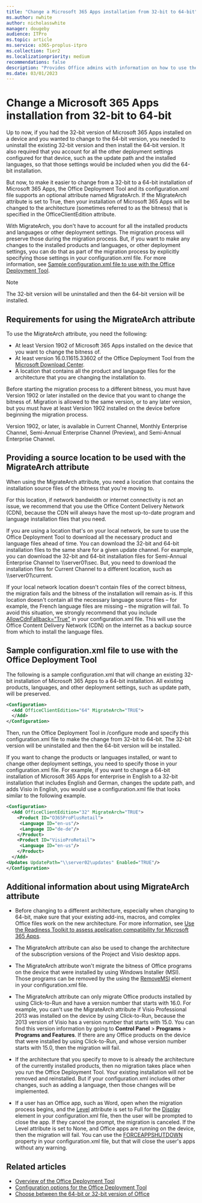 ```yaml
---
title: "Change a Microsoft 365 Apps installation from 32-bit to 64-bit"
ms.author: nwhite
author: nicholasswhite
manager: dougeby
audience: ITPro
ms.topic: article
ms.service: o365-proplus-itpro
ms.collection: Tier2
ms.localizationpriority: medium
recommendations: false
description: "Provides Office admins with information on how to use the MigrateArch attribute to change the bitness of an existing installation of Microsoft 365 Apps, such as from 32-bit to 64-bit."
ms.date: 03/01/2023
---
```


# Change a Microsoft 365 Apps installation from 32-bit to 64-bit

Up to now, if you had the 32-bit version of Microsoft 365 Apps installed on a device and you wanted to change to the 64-bit version, you needed to uninstall the existing 32-bit version and then install the 64-bit version. It also required that you account for all the other deployment settings configured for that device, such as the update path and the installed languages, so that those settings would be included when you did the 64-bit installation.

But now, to make it easier to change from a 32-bit to a 64-bit installation of Microsoft 365 Apps, the Office Deployment Tool and its configuration.xml file supports an optional attribute named MigrateArch. If the MigrateArch attribute is set to True, then your installation of Microsoft 365 Apps will be changed to the architecture (sometimes referred to as the bitness) that is specified in the OfficeClientEdition attribute.

With MigrateArch, you don't have to account for all the installed products and languages or other deployment settings. The migration process will preserve those during the migration process. But, if you want to make any changes to the installed products and languages, or other deployment settings, you can do that as part of the migration process by explicitly specifying those settings in your configuration.xml file. For more information, see [Sample configuration.xml file to use with the Office Deployment Tool](#sample-configurationxml-file-to-use-with-the-office-deployment-tool).

> [!NOTE]
> The 32-bit version will be uninstalled and then the 64-bit version will be installed.

## Requirements for using the MigrateArch attribute

To use the MigrateArch attribute, you need the following:

- At least Version 1902 of Microsoft 365 Apps installed on the device that you want to change the bitness of.
- At least version 16.0.11615.33602 of the Office Deployment Tool from the [Microsoft Download Center](https://www.microsoft.com/download/details.aspx?id=49117).
- A location that contains all the product and language files for the architecture that you are changing the installation to.

Before starting the migration process to a different bitness, you must have Version 1902 or later installed on the device that you want to change the bitness of. Migration is allowed to the same version, or to any later version, but you must have at least Version 1902 installed on the device before beginning the migration process.

Version 1902, or later, is available in Current Channel, Monthly Enterprise Channel, Semi-Annual Enterprise Channel (Preview), and Semi-Annual Enterprise Channel.

## Providing a source location to be used with the MigrateArch attribute

When using the MigrateArch attribute, you need a location that contains the installation source files of the bitness that you're moving to.

For this location, if network bandwidth or internet connectivity is not an issue, we recommend that you use the Office Content Delivery Network (CDN), because the CDN will always have the most up-to-date program and language installation files that you need.

If you are using a location that's on your local network, be sure to use the Office Deployment Tool to download all the necessary product and language files ahead of time. You can download the 32-bit and 64-bit installation files to the same share for a given update channel. For example, you can download the 32-bit and 64-bit installation files for Semi-Annual Enterprise Channel to \\\\server01\\sec. But, you need to download the installation files for Current Channel to a different location, such as \\\\server01\\current.

If your local network location doesn't contain files of the correct bitness, the migration fails and the bitness of the installation will remain as-is. If this location doesn't contain all the necessary language source files – for example, the French language files are missing – the migration will fail. To avoid this situation, we strongly recommend that you include [AllowCdnFallback="True"](office-deployment-tool-configuration-options.md#allowcdnfallback-attribute-part-of-add-element) in your configuration.xml file. This will use the Office Content Delivery Network (CDN) on the internet as a backup source from which to install the language files.

## Sample configuration.xml file to use with the Office Deployment Tool

The following is a sample configuration.xml that will change an existing 32-bit installation of Microsoft 365 Apps to a 64-bit installation. All existing products, languages, and other deployment settings, such as update path, will be preserved.

```xml
<Configuration>
  <Add OfficeClientEdition="64" MigrateArch="TRUE">
  </Add>
</Configuration>
```

Then, run the Office Deployment Tool in /configure mode and specify this configuration.xml file to make the change from 32-bit to 64-bit. The 32-bit version will be uninstalled and then the 64-bit version will be installed.

If you want to change the products or languages installed, or want to change other deployment settings, you need to specify those in your configuration.xml file. For example, if you want to change a 64-bit installation of Microsoft 365 Apps for enterprise in English to a 32-bit installation that includes English and German, changes the update path, and adds Visio in English, you would use a configuration.xml file that looks similar to the following example.

```xml
<Configuration>
  <Add OfficeClientEdition="32" MigrateArch="TRUE">
    <Product ID="O365ProPlusRetail">
     <Language ID="en-us"/>
     <Language ID="de-de"/>
    </Product>
    <Product ID="VisioProRetail">
     <Language ID="en-us"/>
    </Product>
  </Add>
<Updates UpdatePath="\\server02\updates" Enabled="TRUE"/>
</Configuration>
```

## Additional information about using MigrateArch attribute

- Before changing to a different architecture, especially when changing to 64-bit, make sure that your existing add-ins, macros, and complex Office files work on the new architecture. For more information, see [Use the Readiness Toolkit to assess application compatibility for Microsoft 365 Apps](readiness-toolkit-application-compatibility-microsoft-365-apps.md).

- The MigrateArch attribute can also be used to change the architecture of the subscription versions of the Project and Visio desktop apps.

- The MigrateArch attribute won't migrate the bitness of Office programs on the device that were installed by using Windows Installer (MSI). Those programs can be removed by the using the [RemoveMSI](upgrade-from-msi-version.md) element in your configuration.xml file.

- The MigrateArch attribute can only migrate Office products installed by using Click-to-Run and have a version number that starts with 16.0. For example, you can't use the MigrateArch attribute if Visio Professional 2013 was installed on the device by using Click-to-Run, because the 2013 version of Visio has a version number that starts with 15.0. You can find this version information by going to **Control Panel** > **Programs** > **Programs and Features**. If there are any Office products on the device that were installed by using Click-to-Run, and whose version number starts with 15.0, then the migration will fail.

- If the architecture that you specify to move to is already the architecture of the currently installed products, then no migration takes place when you run the Office Deployment Tool. Your existing installation will not be removed and reinstalled. But if your configuration.xml includes other changes, such as adding a language, then those changes will be implemented.

- If a user has an Office app, such as Word, open when the migration process begins, and the [Level](office-deployment-tool-configuration-options.md#level-attribute-part-of-display-element) attribute is set to Full for the [Display](office-deployment-tool-configuration-options.md#display-element) element in your configuration.xml file, then the user will be prompted to close the app. If they cancel the prompt, the migration is canceled. If the Level attribute is set to None, and Office apps are running on the device, then the migration will fail. You can use the [FORCEAPPSHUTDOWN](office-deployment-tool-configuration-options.md#forceappshutdown-property-part-of-property-element) property in your configuration.xml file, but that will close the user's apps without any warning.

## Related articles

- [Overview of the Office Deployment Tool](overview-office-deployment-tool.md)
- [Configuration options for the Office Deployment Tool](office-deployment-tool-configuration-options.md)
- [Choose between the 64-bit or 32-bit version of Office](https://support.microsoft.com/office/2dee7807-8f95-4d0c-b5fe-6c6f49b8d261)

